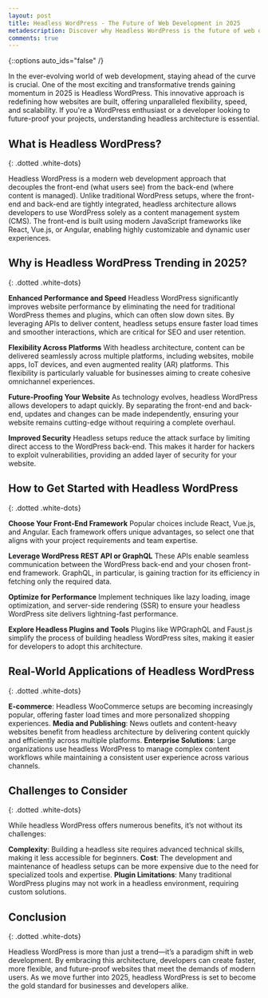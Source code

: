 ```yaml
---
layout: post
title: Headless WordPress - The Future of Web Development in 2025
metadescription: Discover why Headless WordPress is the future of web development in 2025! Learn how this innovative architecture boosts performance, flexibility, and security for your website. Start building faster, scalable, and future-proof sites today.
comments: true
---
```

{::options auto_ids=\"false\" /}


In the ever-evolving world of web development, staying ahead of the curve is crucial. One of the most exciting and transformative trends gaining momentum in 2025 is Headless WordPress. This innovative approach is redefining how websites are built, offering unparalleled flexibility, speed, and scalability. If you're a WordPress enthusiast or a developer looking to future-proof your projects, understanding headless architecture is essential.

## What is Headless WordPress?
{: .dotted .white-dots}

Headless WordPress is a modern web development approach that decouples the front-end (what users see) from the back-end (where content is managed). Unlike traditional WordPress setups, where the front-end and back-end are tightly integrated, headless architecture allows developers to use WordPress solely as a content management system (CMS). The front-end is built using modern JavaScript frameworks like React, Vue.js, or Angular, enabling highly customizable and dynamic user experiences.

## Why is Headless WordPress Trending in 2025?
{: .dotted .white-dots}

**Enhanced Performance and Speed**
Headless WordPress significantly improves website performance by eliminating the need for traditional WordPress themes and plugins, which can often slow down sites. By leveraging APIs to deliver content, headless setups ensure faster load times and smoother interactions, which are critical for SEO and user retention.

**Flexibility Across Platforms**
With headless architecture, content can be delivered seamlessly across multiple platforms, including websites, mobile apps, IoT devices, and even augmented reality (AR) platforms. This flexibility is particularly valuable for businesses aiming to create cohesive omnichannel experiences.

**Future-Proofing Your Website**
As technology evolves, headless WordPress allows developers to adapt quickly. By separating the front-end and back-end, updates and changes can be made independently, ensuring your website remains cutting-edge without requiring a complete overhaul.

**Improved Security**
Headless setups reduce the attack surface by limiting direct access to the WordPress back-end. This makes it harder for hackers to exploit vulnerabilities, providing an added layer of security for your website.

## How to Get Started with Headless WordPress
{: .dotted .white-dots}

**Choose Your Front-End Framework**
Popular choices include React, Vue.js, and Angular. Each framework offers unique advantages, so select one that aligns with your project requirements and team expertise.

**Leverage WordPress REST API or GraphQL**
These APIs enable seamless communication between the WordPress back-end and your chosen front-end framework. GraphQL, in particular, is gaining traction for its efficiency in fetching only the required data.

**Optimize for Performance**
Implement techniques like lazy loading, image optimization, and server-side rendering (SSR) to ensure your headless WordPress site delivers lightning-fast performance.

**Explore Headless Plugins and Tools**
Plugins like WPGraphQL and Faust.js simplify the process of building headless WordPress sites, making it easier for developers to adopt this architecture.

## Real-World Applications of Headless WordPress
{: .dotted .white-dots}

**E-commerce**: Headless WooCommerce setups are becoming increasingly popular, offering faster load times and more personalized shopping experiences.
**Media and Publishing**: News outlets and content-heavy websites benefit from headless architecture by delivering content quickly and efficiently across multiple platforms.
**Enterprise Solutions**: Large organizations use headless WordPress to manage complex content workflows while maintaining a consistent user experience across various channels.

## Challenges to Consider
{: .dotted .white-dots}

While headless WordPress offers numerous benefits, it’s not without its challenges:

**Complexity**: Building a headless site requires advanced technical skills, making it less accessible for beginners.
**Cost**: The development and maintenance of headless setups can be more expensive due to the need for specialized tools and expertise.
**Plugin Limitations**: Many traditional WordPress plugins may not work in a headless environment, requiring custom solutions.

## Conclusion
{: .dotted .white-dots}

Headless WordPress is more than just a trend—it’s a paradigm shift in web development. By embracing this architecture, developers can create faster, more flexible, and future-proof websites that meet the demands of modern users. As we move further into 2025, headless WordPress is set to become the gold standard for businesses and developers alike.

